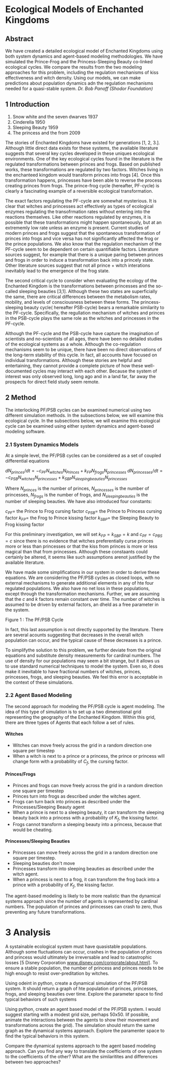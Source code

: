 # Ecological Models of Enchanted Kingdoms

## Abstract

We have created a detailed ecological model of Enchanted Kingdoms using both system dynamics and agent-based modeling methodologies.  We have simulated the Prince-Frog and the Princess-Sleeping Beauty co-linked ecological cycles.  We compare the results from the two modeling approaches for this problem, including the regulation mechanisms of kiss effectiveness and witch density.  Using our models, we can make predictions about population dynamics adn the regulation mechanisms needed for a quasi-stable system.  *Dr. Bob Panoff (Shodor Foundation)*

## 1 Introduction

1. Snow white and the seven dwarves 1937
2. Cinderella 1950
3. Sleeping Beauty 1959
4. The princess and the from 2009

The stories of Enchanted Kingdoms have existed for generations [1, 2, 3.].  Although little direct data exists for these systems, the available literature suggests that several key cycles developed in these uniques ecological environments.  One of the key ecological cycles found in the literature is the regulated transformations between princes and frogs.  Based on published works, these transformations are regulated by two factors.  Witches living in the enchanteed kingdom would transform princes into frogs [4].  Once this transformation happens, princesses have been able to reverse the process creating princes from frogs.  The prince-frog cycle (hereafter, PF-cycle) is clearly a fascinating example of a reversible ecological transformation.

The exact factors regulating the PF-cycle are somewhat mysterious.  It is clear that witches and princesses act effectively as types of ecological enzymes regulating the transofrmation rates without entering into the reactions themselves.  Like other reactions regulated by enzymes, it is possible that these transformations might happen spontaneously, but at an extrememly low rate unless an enzyme is present.  Current studies of modern princes and frogs suggest that the spontaneous transformation of princes into frogs and vice versa has not significantly affected the frog or the prince populations.  We also know that the regulation mechanism of the PF-cycle seem to be dependent on certain quantifiable factors.  Literature sources suggest, for example that there is a unique paring between princes and frogs in order to induce a transformation back into a princely state.  Other literature sources suggest that not all prince + witch interations inevitably lead to the emergence of the frog state.

The second critical cycle to consider when evaluating the ecology of the Enchanted Kingdom is the transformations between princesses and the so-called sleeping beauties [3,1].  Although these two states are superficially the same, there are critical differences between the metabolism rates, mobility, and levels of consciousness between these forms.  The princess-sleeping beauty cycle( hereafter PSB-cycle) bears a remarkable similarity to the PF-cycle.  Specifically, the regullation mechanism of witches and princes in the  PSB-cycle plays the same role as the witches and princesses in the PF-cycle.

Although the PF-cycle and the PSB-cycle have capture the imagination of scientists and no-scientists of all ages, there have been no detailed studies of the ecological systems as a whole.  Although the co-regulation mechanisms seem to be unique, there have been no direct observations of the long-term stability of this cycle.  In fact, all accounts have focused on individual transformations.  Although these stories are helpful and entertaining, they cannot provide a complete picture of how these well-documented cycles may interact with each other.  Because the system of interest was only observed long, long ago and in a land far, far away the prospects for direct field study seem remote.


## 2 Method

The interlocking PF/PSB cycles can be examined numerical using two different simulation methods.  In the subsections below, we will examine this ecological cycle.  In the subsections below, we will examine this ecological cycle can be examined using either system dynamics and agent-based modeling software.

### 2.1 System Dynamics Models

At a simple level, the PF/PSB cycles can be considered as a set of coupled differential equations

${dN_{princes}}/{dt} = -c_{PF}N_{witches}N_{Princes} + k_{FP}N_{frogs}N_{princesses}$
${dN_{princesses}}/{dt} = -c_{PSB}N_{witches}N_{princesses} + k_{SBP}N_{sleeping beauties}N_{princesses}$

Where $N_{princes}$ is the number of princes, $N_{princesses}$ is the number of princesses, $N_{frogs}$ is the number of frogs, and $N_{sleeping beauties}$ is the number of sleeping beauties.  We have also introduced four constants:

$c_{PF} =$ the Prince to Frog cursing factor
$c_{PSB} =$ the Prince to Princess cursing factor
$k_{FP} =$ the Frog to Prince kissing factor
$k_{SBP} =$ the Sleeping Beauty to Frog kissing factor

For this preliminary investigation, we will set $k_{FP} = k_{SBP} = k$ and $c_{PF} = c_{PBS} = c$ since there is no evidence that witches preferentially curse princes more or less than princesses or that the kiss from princes is more or less magical than that from princesses.  Although these constaants could certainly be altered, it seems like such assumptions arenot justified by the available literature.

We have made some simplifications in our system in order to derive these equations.  We are considering the PF/PSB cycles as closed loops, with no external mechanisms to generate additional elements in any of hte four regulated populations.  We also have no net loss in these populations, except through the transformation mechanisms.  Further, we are assuming that the $c$ and $k$ factors remain constant over time.  The number of witches is assumed to be driven by external factors, an dheld as a free parameter in the system.

Figure 1 : The PF/PSB Cycle

In fact, this last assumption is not directly supported by the literature.  There are several acounts suggesting that decreases in the overall witch population can occur, and the typical cause of these decreases is a prince.

To simplifythe solution to this problem, we further deviate from the original equations and substitute density measurements for cardinal numbers.  The use of density for our populations may seem a bit strange, but it allows us to use standard numerical techniques to model the system.  Even so, it does make it inevitable to have fractional numbers of witches, princes, princesses, frogs, and sleeping beauties.  We feel this error is acceptable in the context of these simulations.

### 2.2 Agent Based Modeling

The second approach for modeling the PF/PSB cycle is agent modeling.  The idea of this type of simulation is to set up a two dimenstional grid representing the geography of the Enchanted Kingdom.  Within this grid, there are three types of Agents that each follow a set of rules.

#### Witches

* Witches can move freely across the grid in a random direction one square per timestep
* When a witch is next to a prince or a princess, the prince or princess will change form with a probability of $C_f$, the cursing factor.

#### Princes/Frogs

* Princes and frogs can move freely across the grid in a random direction one square per timestep
* Princes turn into frogs as described under the witches agent.
* Frogs can turn back into princes as described under the Princesses/Sleeping Beauty agent
* When a prince is next to a sleeping beauty, it can transform the sleeping beauty back into a princess with a probability of $K_f$, the kissing factor.
* Frogs cannot transform a sleeping beauty into a princess, because that would be cheating.

#### Princesses/Sleeping Beauties

* Princesses can move freely across the grid in a random direction one square per timestep.
* Sleeping beauties don't move
* Princesses transform into sleeping beauties as described under the witch agent.
* When a princess is next to a frog, it can transform the frog back into a prince with a probability of $K_f$, the kissing factor.

The agent-based modeling is likely to be more realistic than the dynamical systems approach since the number of agents is represented by cardinal numbers.  The population of princes and princesses can crash to zero, thus preventing any future transformations.

# 3 Analysis

A systainable ecological system must have quasistable populations.  Although some fluctuations can occur, crashes in the population of princes and princess would ultimately be irreversable and lead to catastrophic losses [5 Disney Corporation www.disney.com/corporate/about.html].  To ensure a stable population, the number of princess and princes needs to be high enough to resist over-preditation by witches.

Using odeint in python, create a dynamical simulation of the PF/PSB system.  It should return a graph of hte population of princes, princesses, frogs, and sleeping beauties over time.  Explore the parameter space to find typical behaviors of such systems

Using python, create an agent based model of the PF/PSB system.  I would suggest starting with a modest grid size, perhaps 50x50. Iif possible, animate the interactions between the agents to show their movement and transformations across the grid). The simulation should return the same graph as the dynamical systems approach.  Explore the paramenter space to find the typical behaviors in this system.

Compare the dynamical systems approach to the agent based modeling approach.  Can you find any way to translate the coefficients of one system to the coefficients of the other?  What are the similaritites and differences between two approaches?
